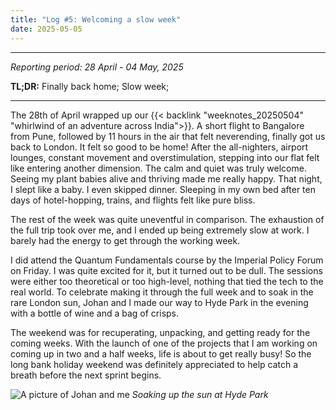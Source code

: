 ```yaml
---
title: "Log #5: Welcoming a slow week"
date: 2025-05-05
---
```


---
_Reporting period: 28 April - 04 May, 2025_

**TL;DR:** Finally back home; Slow week; 

---

<!-- more -->

The 28th of April wrapped up our {{< backlink "weeknotes_20250504" "whirlwind of an adventure across India">}}. A short flight to Bangalore from Pune, followed by 11 hours in the air that felt neverending, finally got us back to London. It felt so good to be home! After the all-nighters, airport lounges, constant movement and overstimulation, stepping into our flat felt like entering another dimension. The calm and quiet was truly welcome. Seeing my plant babies alive and thriving made me really happy. That night,  I slept like a baby. I even skipped dinner. Sleeping in my own bed after ten days of hotel-hopping, trains, and flights felt like pure bliss.

The rest of the week was quite uneventful in comparison. The exhaustion of the full trip took over me, and I ended up being extremely slow at work. I barely had the energy to get through the working week.

I did attend the Quantum Fundamentals course by the Imperial Policy Forum on Friday. I was quite excited for it, but it turned out to be dull. The sessions were either too theoretical or too high-level, nothing that tied the tech to the real world. To celebrate making it through the full week and to soak in the rare London sun, Johan and I made our way to Hyde Park in the evening with a bottle of wine and a bag of crisps.

The weekend was for recuperating, unpacking, and getting ready for the coming weeks. With the launch of one of the projects that I am working on coming up in two and a half weeks, life is about to get really busy! So the long bank holiday weekend was definitely appreciated to help catch a breath before the next sprint begins.

![A picture of Johan and me](/images/notes/weeknotes_20250505/hyde_park.JPG)
*Soaking up the sun at Hyde Park*